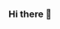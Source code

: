 ### Hi there 👋

<!--
**malicelik0/malicelik0** is a ✨ _special_ ✨ repository because its `README.md` (this file) appears on your GitHub profile.

Here are some ideas to get you started:

- 🌱 I’m currently learning Swift
- 📫 How to reach me: malicelik123@gmail.com
- ⚡ Fun fact: ...

